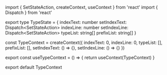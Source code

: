 import { SetStateAction, createContext, useContext } from 'react'
import { Dispatch } from 'react'

export type TypeState = {
    indexText: number
    setIndexText: Dispatch<SetStateAction<number>>
    indexLine: number
    setIndexLine: Dispatch<SetStateAction<number>>
    typeList: string[]
    prefixList: string[]
}

const TypeContext = createContext<TypeState>({
    indexText: 0,
    indexLine: 0,
    typeList: [],
    prefixList: [],
    setIndexText: () => {},
    setIndexLine: () => {}
})

export const useTypeContext = () => {
    return useContext(TypeContext)
}

export default TypeContext
